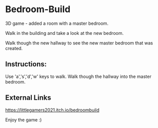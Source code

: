 # Bedroom-Build

3D game - added a room with a master bedroom.

Walk in the building and take a look at the new bedroom.

Walk though the new hallway to see the new master bedroom that was created.
<br/>

## Instructions:
Use 'a','s','d','w' keys to walk.
Walk though the hallway into the master bedroom.
<br/>

## External Links
https://littlegamers2021.itch.io/bedroombuild
<br/>

Enjoy the game :)
